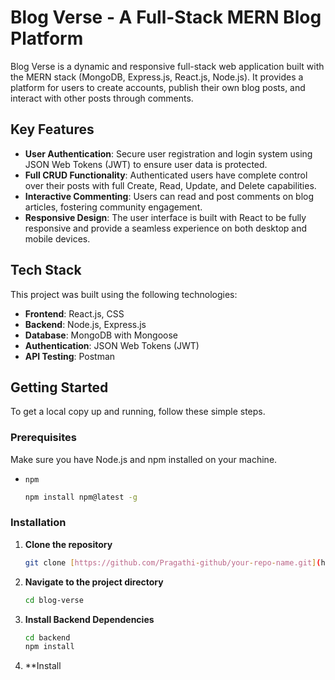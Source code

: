 # Blog Verse - A Full-Stack MERN Blog Platform

Blog Verse is a dynamic and responsive full-stack web application built with the MERN stack (MongoDB, Express.js, React.js, Node.js). It provides a platform for users to create accounts, publish their own blog posts, and interact with other posts through comments.


## Key Features

* **User Authentication**: Secure user registration and login system using JSON Web Tokens (JWT) to ensure user data is protected.
* **Full CRUD Functionality**: Authenticated users have complete control over their posts with full Create, Read, Update, and Delete capabilities.
* **Interactive Commenting**: Users can read and post comments on blog articles, fostering community engagement.
* **Responsive Design**: The user interface is built with React to be fully responsive and provide a seamless experience on both desktop and mobile devices.

## Tech Stack

This project was built using the following technologies:

* **Frontend**: React.js, CSS
* **Backend**: Node.js, Express.js
* **Database**: MongoDB with Mongoose
* **Authentication**: JSON Web Tokens (JWT)
* **API Testing**: Postman

## Getting Started

To get a local copy up and running, follow these simple steps.

### Prerequisites

Make sure you have Node.js and npm installed on your machine.
* `npm`
    ```sh
    npm install npm@latest -g
    ```

### Installation

1.  **Clone the repository**
    ```sh
    git clone [https://github.com/Pragathi-github/your-repo-name.git](https://github.com/Pragathi-github/your-repo-name.git)
    ```
2.  **Navigate to the project directory**
    ```sh
    cd blog-verse
    ```
3.  **Install Backend Dependencies**
    ```sh
    cd backend
    npm install
    ```
4.  **Install
